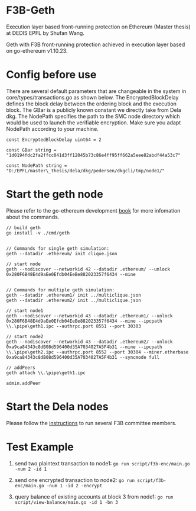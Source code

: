# F3B-Geth
Execution layer based front-running protection on Ethereum (Master thesis) at DEDIS EPFL by Shufan Wang.

Geth with F3B front-running protection achieved in execution layer based on go-ethereum v1.10.23.

# Config before use
There are several default parameters that are changeable in the system in core/types/transactions.go as shown below. The EncryptedBlockDelay defines the block delay between the ordering block and the execution block. The GBar is a publicly known constant we directly take from Dela dkg. The NodePath specifies the path to the SMC node directory which would be used to launch the verifiable encryption. Make sure you adapt NodePath according to your machine.
```
const EncryptedBlockDelay uint64 = 2

const GBar string = "1d0194fdc2fa2ffcc041d3ff12045b73c86e4ff95ff662a5eee82abdf44a53c7"

const NodePath string = "D:/EPFL/master\_thesis/dela/dkg/pedersen/dkgcli/tmp/node1/"
```

# Start the geth node

Please refer to the go-ethereum development [book](https://goethereumbook.org/) for more infomation about the commands.

```
// build geth
go install -v ./cmd/geth


// Commands for single geth simulation:
geth --datadir .ethereum/ init clique.json

// start node
geth --nodiscover --networkid 42 --datadir .ethereum/ --unlock 0x280F6B48E4d9aEe0Efdb04EeBe882023357f6434 --mine


// Commands for multiple geth simulation:
geth --datadir .ethereum1/ init ../multiclique.json
geth --datadir .ethereum2/ init ../multiclique.json

// start node1
geth --nodiscover --networkid 43 --datadir .ethereum1/ --unlock 0x280F6B48E4d9aEe0Efdb04EeBe882023357f6434 --mine --ipcpath \\.\pipe\geth1.ipc --authrpc.port 8551 --port 30303

// start node2
geth --nodiscover --networkid 43 --datadir .ethereum2/ --unlock 0xa9ca84343c8dB08d596400d35A7034027A5F4b31 --mine --ipcpath \\.\pipe\geth2.ipc --authrpc.port 8552 --port 30304 --miner.etherbase 0xa9ca84343c8dB08d596400d35A7034027A5F4b31 --syncmode full

// addPeers
geth attach \\.\pipe\geth1.ipc

admin.addPeer

```

# Start the Dela nodes
Please follow the [instructions](https://github.com/Mahsa-Bastankhah/dela/tree/5593c8d782ae14910343212447956d8b46ea958b/dkg/pedersen/dkgcli) to run several F3B committee members.

# Test Example

1. send two plaintext transaction to node1:
```go run script/f3b-enc/main.go -num 2 -id 1```

1. send one encrypted transaction to node2: 
```go run script/f3b-enc/main.go -num 1 -id 2 -encrypt```

1. query balance of existing accounts at block 3 from node1:
```go run script/view-balance/main.go -id 1 -bn 3```